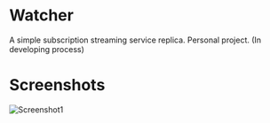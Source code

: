 <!-- #gif# JavaScript,HTML,CSS,React -->

# Watcher

A simple subscription streaming service replica. Personal project. (In developing process)

# Screenshots

![Screenshot1](https://github.com/alisedighmoghadam/Watcher/blob/main/screenshots/1.gif?raw=true)
